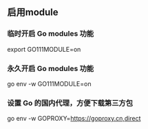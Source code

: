 

## 启用module

### 临时开启 Go modules 功能

export GO111MODULE=on

### 永久开启 Go modules 功能

go env -w GO111MODULE=on

### 设置 Go 的国内代理，方便下载第三方包

go env -w GOPROXY=https://goproxy.cn,direct

